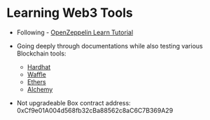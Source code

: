 # Learning Web3 Tools

-   Following - [OpenZeppelin Learn Tutorial](https://docs.openzeppelin.com/learn/)
-   Going deeply through documentations while also testing various Blockchain tools:

    -   [Hardhat](https://hardhat.org/)
    -   [Waffle](https://getwaffle.io/)
    -   [Ethers](https://docs.ethers.io/v5/)
    -   [Alchemy](https://www.alchemy.com/)

-   Not upgradeable Box contract address: 0xCf9e01A004d568fb32cBa88562c8aC6C7B369A29
